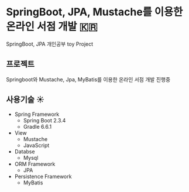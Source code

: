 # SpringBoot, JPA, Mustache를 이용한 온라인 서점 개발 :kr:
SpringBoot, JPA 개인공부 toy Project

## 프로젝트 
Springboot와 Mustache, Jpa, MyBatis를 이용한 온라인 서점 개발 진행중


## 사용기술 :sunny:
* Spring Framework
    + Spring Boot 2.3.4
    + Gradle 6.6.1
* View
    + Mustache
    + JavaScript
* Databse
    + Mysql
* ORM Framework
    + JPA
* Persistence Framework
    + MyBatis
